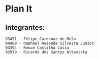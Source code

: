 # Plan It
## Integrantes:
    93451 - Felipe Cardenaz de Melo
    94489 - Raphael Rezende Silveira Junior
    94394 - Renan Castilho Costa
    92979 - Ricardo dos Santos Altavista

